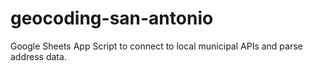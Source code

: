 # geocoding-san-antonio
Google Sheets App Script to connect to local municipal APIs and parse address data.
